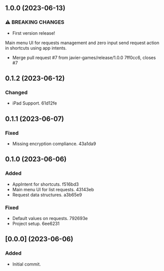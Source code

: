 ## 1.0.0 (2023-06-13)


### ⚠ BREAKING CHANGES

* First version release!

Main menu UI for requests management and zero input send request action in shortcuts using app intents.

* Merge pull request #7 from javier-games/release/1.0.0 7ff0cc6, closes #7

## 0.1.2 (2023-06-12)


### Changed

* iPad Support. 61d12fe

## 0.1.1 (2023-06-07)


### Fixed

* Missing encryption compliance. 43a1da9

## 0.1.0 (2023-06-06)


### Added

* AppIntent for shortcuts. f516bd3
* Main menu UI for list requests. 43143eb
* Request data structures. a3b65e9


### Fixed

* Default values on requests. 792693e
* Project setup. 6ee6231

## [0.0.0] (2023-06-06)

### Added

* Initial commit.
